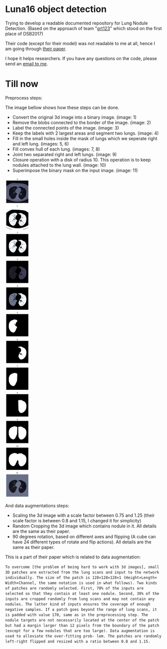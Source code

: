 # Luna16 object detection
Trying to develop a readable documented repository for Lung Nodule Detection. (Based on the approach of team "[grt123](https://github.com/lfz/DSB2017)" which stood on the first place of DSB2017)

Their code (except for their model) was not readable to me at all, hence I am going through [their paper](https://arxiv.org/abs/1711.08324).

I hope it helps researchers.
If you have any questions on the code, please send an [email to me](mailto:s.mostafa.a96@gmail.com?subject=[GitHub]%20LUNA16%20grt123).
# Till now
Preprocess steps:

The image bellow shows how these steps can be done.

* Convert the original 3d image into a binary image. (image: 1)
* Remove the blobs connected to the border of the image. (image: 2)
* Label the connected points of the image. (image: 3)
* Keep the labels with 2 largest areas and segment two lungs. (image: 4)
* Fill in the small holes inside the mask of lungs which we seperate right and left lung. (images: 5, 6)
* Fill convex hull of each lung. (images: 7, 8)
* Joint two separated right and left lungs. (image: 9)
* Closure operation with a disk of radius 10. This operation is to keep nodules attached to the lung wall. (image: 10)
* Superimpose the binary mask on the input image. (image: 11)


![preprocess](./preprocess.png)

And data augmentations steps:

* Scaling the 3d image with a scale factor between 0.75 and 1.25 (their scale factor is between 0.8 and 1.15, I changed it for simplicity)
* Random Cropping the 3d image which contains nodule in it. All details are the same as their paper.
* 90 degrees rotation, based on different axes and flipping (A cube can have 24 different types of rotate and flip actions). All details are the same as their paper.

This is a part of their paper which is related to data augmentation:

`
To overcome [the problem of being hard to work with 3d images], small 3D patches are extracted from the lung scans and input to the network individually. The size of the patch is 128×128×128×1 (Height×Length× Width×Channel, the same notation is used in what follows). Two kinds of patches are randomly selected. First, 70% of the inputs are selected so that they contain at least one nodule. Second, 30% of the inputs are cropped randomly from lung scans and may not contain any nodules. The latter kind of inputs ensures the coverage of enough negative samples.
If a patch goes beyond the range of lung scans, it is padded with value 170, same as in the preprocessing step. The nodule targets are not necessarily located at the center of the patch but had a margin larger than 12 pixels from the boundary of the patch (except for a few nodules that are too large).
Data augmentation is used to alleviate the over-fitting prob- lem. The patches are randomly left-right flipped and resized with a ratio between 0.8 and 1.15. `
